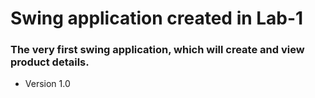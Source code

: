 # Swing application created in Lab-1 #

### The very first swing application, which will create and view product details. ### 
* Version 1.0